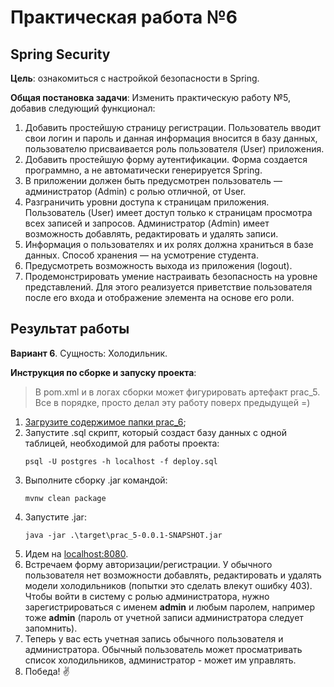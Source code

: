 # Практическая работа №6

## Spring Security

**Цель**: ознакомиться с настройкой безопасности в Spring.

**Общая постановка задачи**: Изменить практическую работу №5, добавив следующий функционал:

1. Добавить простейшую страницу регистрации. Пользователь вводит свои логин и пароль и данная информация вносится в базу данных, пользователю присваивается роль пользователя (User) приложения.
2. Добавить простейшую форму аутентификации. Форма создается программно, а не автоматически генерируется Spring.
3. В приложении должен быть предусмотрен пользователь — администратор (Admin) с ролью отличной, от User.
4. Разграничить уровни доступа к страницам приложения. Пользователь (User) имеет доступ только к страницам просмотра всех записей и запросов. Администратор (Admin) имеет возможность добавлять, редактировать и удалять записи.
5. Информация о пользователях и их ролях должна храниться в базе данных. Способ хранения — на усмотрение студента.
6. Предусмотреть возможность выхода из приложения (logout).
7. Продемонстрировать умение настраивать безопасность на уровне представлений. Для этого реализуется приветствие пользователя после его входа и отображение элемента на основе его роли.

## Результат работы

**Вариант 6**. Сущность: Холодильник.

**Инструкция по сборке и запуску проекта**:
> В pom.xml и в логах сборки может фигурировать артефакт prac_5. Все в порядке, просто делал эту работу поверх предыдущей =)
1. [Загрузите содержимое папки prac_6](https://minhaskamal.github.io/DownGit/#/home?url=https://github.com/shasoka/dcis/tree/master/practice/prac_6);
2. Запустите .sql скрипт, который создаст базу данных с одной таблицей, необходимой для работы проекта:
   ```
   psql -U postgres -h localhost -f deploy.sql
   ```
3. Выполните сборку .jar командой:
    ```
    mvnw clean package
    ```
4. Запустите .jar:
    ```
    java -jar .\target\prac_5-0.0.1-SNAPSHOT.jar
    ```
5. Идем на [localhost:8080](http://localhost:8080/).
6. Встречаем форму авторизации/регистрации. У обычного пользователя нет возможности добавлять, редактировать и удалять модели холодильников (попытки это сделать влекут ошибку 403).
Чтобы войти в систему с ролью администратора, нужно зарегистрироваться с именем **admin** и любым паролем, например тоже **admin** (пароль от учетной записи администратора следует запомнить).
7. Теперь у вас есть учетная запись обычного пользователя и администратора. Обычный пользователь может просматривать список холодильников, администратор - может им управлять.
8. Победа! ✌️
